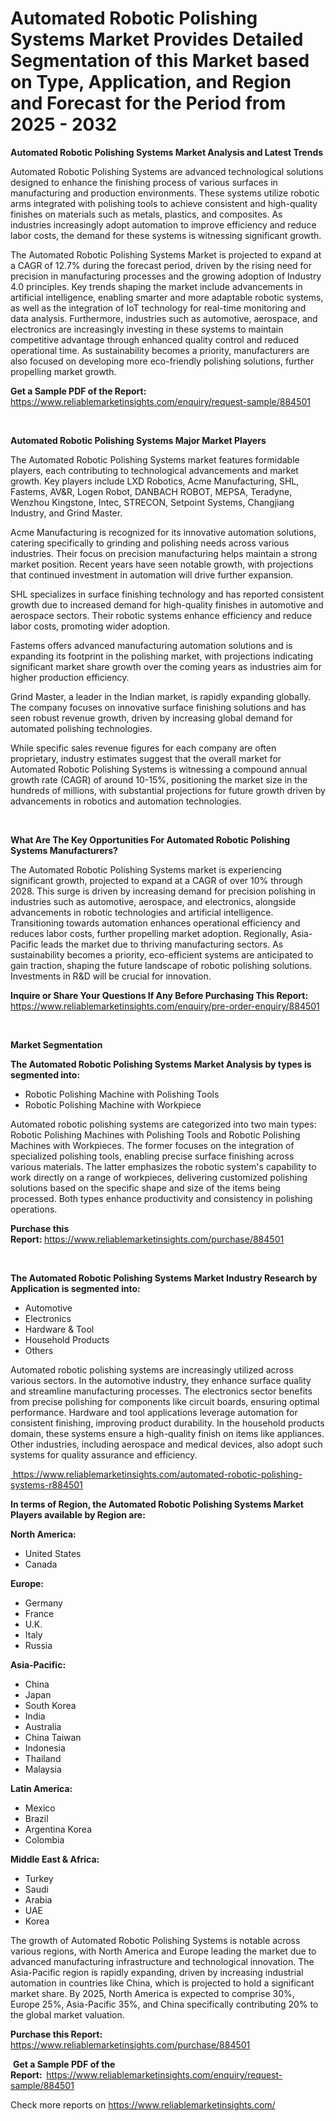 <p><h1>Automated Robotic Polishing Systems Market Provides Detailed Segmentation of this Market based on Type, Application, and Region and Forecast for the Period from 2025 - 2032</h1></p><p><strong>Automated Robotic Polishing Systems Market Analysis and Latest Trends</strong></p>
<p><p>Automated Robotic Polishing Systems are advanced technological solutions designed to enhance the finishing process of various surfaces in manufacturing and production environments. These systems utilize robotic arms integrated with polishing tools to achieve consistent and high-quality finishes on materials such as metals, plastics, and composites. As industries increasingly adopt automation to improve efficiency and reduce labor costs, the demand for these systems is witnessing significant growth.</p><p>The Automated Robotic Polishing Systems Market is projected to expand at a CAGR of 12.7% during the forecast period, driven by the rising need for precision in manufacturing processes and the growing adoption of Industry 4.0 principles. Key trends shaping the market include advancements in artificial intelligence, enabling smarter and more adaptable robotic systems, as well as the integration of IoT technology for real-time monitoring and data analysis. Furthermore, industries such as automotive, aerospace, and electronics are increasingly investing in these systems to maintain competitive advantage through enhanced quality control and reduced operational time. As sustainability becomes a priority, manufacturers are also focused on developing more eco-friendly polishing solutions, further propelling market growth.</p></p>
<p><strong>Get a Sample PDF of the Report:&nbsp;</strong> <a href="https://www.reliablemarketinsights.com/enquiry/request-sample/884501?utm_campaign=2956&utm_medium=2&utm_source=Github&utm_content=ia&utm_term=11042025&utm_id=automated-robotic-polishing-systems">https://www.reliablemarketinsights.com/enquiry/request-sample/884501</a></p>
<p>&nbsp;</p>
<p><strong>Automated Robotic Polishing Systems Major Market Players</strong></p>
<p><p>The Automated Robotic Polishing Systems market features formidable players, each contributing to technological advancements and market growth. Key players include LXD Robotics, Acme Manufacturing, SHL, Fastems, AV&R, Logen Robot, DANBACH ROBOT, MEPSA, Teradyne, Wenzhou Kingstone, Intec, STRECON, Setpoint Systems, Changjiang Industry, and Grind Master.</p><p>Acme Manufacturing is recognized for its innovative automation solutions, catering specifically to grinding and polishing needs across various industries. Their focus on precision manufacturing helps maintain a strong market position. Recent years have seen notable growth, with projections that continued investment in automation will drive further expansion.</p><p>SHL specializes in surface finishing technology and has reported consistent growth due to increased demand for high-quality finishes in automotive and aerospace sectors. Their robotic systems enhance efficiency and reduce labor costs, promoting wider adoption.</p><p>Fastems offers advanced manufacturing automation solutions and is expanding its footprint in the polishing market, with projections indicating significant market share growth over the coming years as industries aim for higher production efficiency.</p><p>Grind Master, a leader in the Indian market, is rapidly expanding globally. The company focuses on innovative surface finishing solutions and has seen robust revenue growth, driven by increasing global demand for automated polishing technologies.</p><p>While specific sales revenue figures for each company are often proprietary, industry estimates suggest that the overall market for Automated Robotic Polishing Systems is witnessing a compound annual growth rate (CAGR) of around 10-15%, positioning the market size in the hundreds of millions, with substantial projections for future growth driven by advancements in robotics and automation technologies.</p></p>
<p>&nbsp;</p>
<p><strong>What Are The Key Opportunities For Automated Robotic Polishing Systems Manufacturers?</strong></p>
<p><p>The Automated Robotic Polishing Systems market is experiencing significant growth, projected to expand at a CAGR of over 10% through 2028. This surge is driven by increasing demand for precision polishing in industries such as automotive, aerospace, and electronics, alongside advancements in robotic technologies and artificial intelligence. Transitioning towards automation enhances operational efficiency and reduces labor costs, further propelling market adoption. Regionally, Asia-Pacific leads the market due to thriving manufacturing sectors. As sustainability becomes a priority, eco-efficient systems are anticipated to gain traction, shaping the future landscape of robotic polishing solutions. Investments in R&D will be crucial for innovation.</p></p>
<p><strong>Inquire or Share Your Questions If Any Before Purchasing This Report:</strong> <a href="https://www.reliablemarketinsights.com/enquiry/pre-order-enquiry/884501?utm_campaign=2956&utm_medium=2&utm_source=Github&utm_content=ia&utm_term=11042025&utm_id=automated-robotic-polishing-systems">https://www.reliablemarketinsights.com/enquiry/pre-order-enquiry/884501</a></p>
<p>&nbsp;</p>
<p><strong>Market Segmentation</strong></p>
<p><strong>The Automated Robotic Polishing Systems Market Analysis by types is segmented into:</strong></p>
<p><ul><li>Robotic Polishing Machine with Polishing Tools</li><li>Robotic Polishing Machine with Workpiece</li></ul></p>
<p><p>Automated robotic polishing systems are categorized into two main types: Robotic Polishing Machines with Polishing Tools and Robotic Polishing Machines with Workpieces. The former focuses on the integration of specialized polishing tools, enabling precise surface finishing across various materials. The latter emphasizes the robotic system's capability to work directly on a range of workpieces, delivering customized polishing solutions based on the specific shape and size of the items being processed. Both types enhance productivity and consistency in polishing operations.</p></p>
<p><strong>Purchase this Report:&nbsp;</strong><a href="https://www.reliablemarketinsights.com/purchase/884501?utm_campaign=2956&utm_medium=2&utm_source=Github&utm_content=ia&utm_term=11042025&utm_id=automated-robotic-polishing-systems">https://www.reliablemarketinsights.com/purchase/884501</a></p>
<p>&nbsp;</p>
<p><strong>The Automated Robotic Polishing Systems Market Industry Research by Application is segmented into:</strong></p>
<p><ul><li>Automotive</li><li>Electronics</li><li>Hardware & Tool</li><li>Household Products</li><li>Others</li></ul></p>
<p><p>Automated robotic polishing systems are increasingly utilized across various sectors. In the automotive industry, they enhance surface quality and streamline manufacturing processes. The electronics sector benefits from precise polishing for components like circuit boards, ensuring optimal performance. Hardware and tool applications leverage automation for consistent finishing, improving product durability. In the household products domain, these systems ensure a high-quality finish on items like appliances. Other industries, including aerospace and medical devices, also adopt such systems for quality assurance and efficiency.</p></p>
<p><a href="https://www.reliablemarketinsights.com/automated-robotic-polishing-systems-r884501?utm_campaign=2956&utm_medium=2&utm_source=Github&utm_content=ia&utm_term=11042025&utm_id=automated-robotic-polishing-systems">&nbsp;https://www.reliablemarketinsights.com/automated-robotic-polishing-systems-r884501</a></p>
<p><strong>In terms of Region, the Automated Robotic Polishing Systems Market Players available by Region are:</strong></p>
<p>
    <p> <strong> North America: </strong>
        <ul>
            <li>United States</li>
            <li>Canada</li>
        </ul>
        </p> 
    <p> <strong> Europe: </strong>
        <ul>
            <li>Germany</li>
            <li>France</li>
            <li>U.K.</li>
            <li>Italy</li>
            <li>Russia</li>
        </ul>
        </p> 
    <p> <strong> Asia-Pacific: </strong>
        <ul>
            <li>China</li>
            <li>Japan</li>
            <li>South Korea</li>
            <li>India</li>
            <li>Australia</li>
            <li>China Taiwan</li>
            <li>Indonesia</li>
            <li>Thailand</li>
            <li>Malaysia</li>
        </ul>
        </p> 
    <p> <strong> Latin America: </strong>
        <ul>
            <li>Mexico</li>
            <li>Brazil</li>
            <li>Argentina Korea</li>
            <li>Colombia</li>
        </ul>
        </p> 
    <p> <strong> Middle East & Africa: </strong>
        <ul>
            <li>Turkey</li>
            <li>Saudi</li>
            <li>Arabia</li>
            <li>UAE</li>
            <li>Korea</li>
        </ul>
    </p>
    </p>
<p><p>The growth of Automated Robotic Polishing Systems is notable across various regions, with North America and Europe leading the market due to advanced manufacturing infrastructure and technological innovation. The Asia-Pacific region is rapidly expanding, driven by increasing industrial automation in countries like China, which is projected to hold a significant market share. By 2025, North America is expected to comprise 30%, Europe 25%, Asia-Pacific 35%, and China specifically contributing 20% to the global market valuation.</p></p>
<p><strong>Purchase this Report: </strong><a href="https://www.reliablemarketinsights.com/purchase/884501?utm_campaign=2956&utm_medium=2&utm_source=Github&utm_content=ia&utm_term=11042025&utm_id=automated-robotic-polishing-systems">https://www.reliablemarketinsights.com/purchase/884501</a></p>
<p>&nbsp;<strong>Get a Sample PDF of the Report:&nbsp;&nbsp;</strong><a href="https://www.reliablemarketinsights.com/enquiry/request-sample/884501?utm_campaign=2956&utm_medium=2&utm_source=Github&utm_content=ia&utm_term=11042025&utm_id=automated-robotic-polishing-systems">https://www.reliablemarketinsights.com/enquiry/request-sample/884501</a></p>
<p><strong></strong></p>
<p>Check more reports on <a href="https://www.reliablemarketinsights.com/?utm_campaign=2956&utm_medium=2&utm_source=Github&utm_content=ia&utm_term=11042025&utm_id=automated-robotic-polishing-systems">https://www.reliablemarketinsights.com/</a></p>